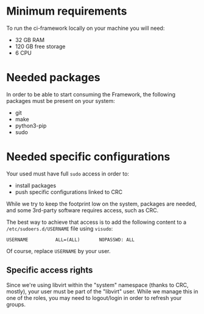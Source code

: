 # Minimum requirements

To run the ci-framework locally on your machine you will need:

* 32 GB RAM
* 120 GB free storage
* 6 CPU

# Needed packages
In order to be able to start consuming the Framework, the following packages
must be present on your system:

* git
* make
* python3-pip
* sudo

# Needed specific configurations
Your used must have full `sudo` access in order to:

* install packages
* push specific configurations linked to CRC

While we try to keep the footprint low on the system, packages are needed, and
some 3rd-party software requires access, such as CRC.

The best way to achieve that access is to add the following content to a
`/etc/sudoers.d/USERNAME` file using `visudo`:
```
USERNAME          ALL=(ALL)       NOPASSWD: ALL
```
Of course, replace `USERNAME` by your user.

## Specific access rights
Since we're using libvirt within the "system" namespace (thanks to CRC, mostly),
your user must be part of the "libvirt" user. While we manage this in one of
the roles, you may need to logout/login in order to refresh your groups.
